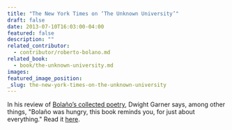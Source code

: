 ```yaml
---
title: "The New York Times on ‘The Unknown University’"
draft: false
date: 2013-07-10T16:03:00-04:00
featured: false
description: ""
related_contributor:
  - contributor/roberto-bolano.md
related_book:
  - book/the-unknown-university.md
images:
featured_image_position: 
_slug: the-new-york-times-on-the-unknown-university
---
```


In his review of [Bolaño’s collected poetry](http://ndbooks.com/book/the-unknown-university), Dwight Garner says, among other things, "Bolaño was hungry, this book reminds you, for just about everything." Read it [here](http://www.nytimes.com/2013/07/10/books/roberto-bolanos-unknown-university-collects-his-poems.html?ref=todayspaper&_r=0).


